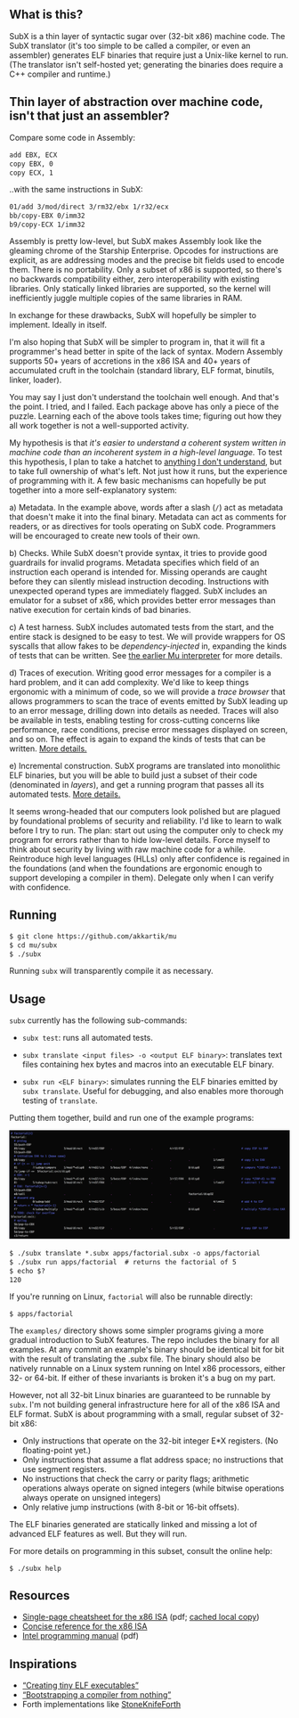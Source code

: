 ## What is this? 

SubX is a thin layer of syntactic sugar over (32-bit x86) machine code. The
SubX translator (it's too simple to be called a compiler, or even an
assembler) generates ELF binaries that require just a Unix-like kernel to run.
(The translator isn't self-hosted yet; generating the binaries does require a
C++ compiler and runtime.)

## Thin layer of abstraction over machine code, isn't that just an assembler?

Compare some code in Assembly:

```
add EBX, ECX
copy EBX, 0
copy ECX, 1
```

..with the same instructions in SubX:

```
01/add 3/mod/direct 3/rm32/ebx 1/r32/ecx
bb/copy-EBX 0/imm32
b9/copy-ECX 1/imm32
```

Assembly is pretty low-level, but SubX makes Assembly look like the gleaming
chrome of the Starship Enterprise. Opcodes for instructions are explicit, as
are addressing modes and the precise bit fields used to encode them. There is
no portability. Only a subset of x86 is supported, so there's no backwards
compatibility either, zero interoperability with existing libraries. Only
statically linked libraries are supported, so the kernel will inefficiently
juggle multiple copies of the same libraries in RAM.

In exchange for these drawbacks, SubX will hopefully be simpler to implement.
Ideally in itself.

I'm also hoping that SubX will be simpler to program in, that it will fit a
programmer's head better in spite of the lack of syntax. Modern Assembly
supports 50+ years of accretions in the x86 ISA and 40+ years of accumulated
cruft in the toolchain (standard library, ELF format, binutils, linker,
loader).

You may say I just don't understand the toolchain well enough. And that's the
point. I tried, and I failed. Each package above has only a piece of the
puzzle. Learning each of the above tools takes time; figuring out how they all
work together is not a well-supported activity.

My hypothesis is that _it's easier to understand a coherent system written in
machine code than an incoherent system in a high-level language._ To test this
hypothesis, I plan to take a hatchet to [anything I don't understand](https://en.wikipedia.org/wiki/Wikipedia:Chesterton%27s_fence),
but to take full ownership of what's left. Not just how it runs, but the
experience of programming with it. A few basic mechanisms can hopefully be put
together into a more self-explanatory system:

a) Metadata. In the example above, words after a slash (`/`) act as metadata
that doesn't make it into the final binary. Metadata can act as comments for
readers, or as directives for tools operating on SubX code. Programmers will
be encouraged to create new tools of their own.

b) Checks. While SubX doesn't provide syntax, it tries to provide good
guardrails for invalid programs. Metadata specifies which field of an instruction
each operand is intended for. Missing operands are caught before they can
silently mislead instruction decoding. Instructions with unexpected operand
types are immediately flagged. SubX includes an emulator for a subset of x86,
which provides better error messages than native execution for certain kinds
of bad binaries.

c) A test harness. SubX includes automated tests from the start, and the
entire stack is designed to be easy to test. We will provide wrappers for OS
syscalls that allow fakes to be _dependency-injected_ in, expanding the kinds
of tests that can be written. See [the earlier Mu interpreter](https://github.com/akkartik/mu#readme)
for more details.

d) Traces of execution. Writing good error messages for a compiler is a hard
problem, and it can add complexity. We'd like to keep things ergonomic with a
minimum of code, so we will provide a _trace browser_ that allows programmers
to scan the trace of events emitted by SubX leading up to an error message,
drilling down into details as needed. Traces will also be available in tests,
enabling testing for cross-cutting concerns like performance, race conditions,
precise error messages displayed on screen, and so on. The effect is again to
expand the kinds of tests that can be written. [More details.](http://akkartik.name/about)

e) Incremental construction. SubX programs are translated into monolithic ELF
binaries, but you will be able to build just a subset of their code (denominated
in _layers_), and get a running program that passes all its automated tests.
[More details.](https://akkartik.name/post/wart-layers)

It seems wrong-headed that our computers look polished but are plagued by
foundational problems of security and reliability. I'd like to learn to walk
before I try to run. The plan: start out using the computer only to check my
program for errors rather than to hide low-level details. Force myself to
think about security by living with raw machine code for a while. Reintroduce
high level languages (HLLs) only after confidence is regained in the foundations
(and when the foundations are ergonomic enough to support developing a
compiler in them). Delegate only when I can verify with confidence.

## Running

```
$ git clone https://github.com/akkartik/mu
$ cd mu/subx
$ ./subx
```

Running `subx` will transparently compile it as necessary.

## Usage

`subx` currently has the following sub-commands:

* `subx test`: runs all automated tests.

* `subx translate <input files> -o <output ELF binary>`: translates text files
  containing hex bytes and macros into an executable ELF binary.

* `subx run <ELF binary>`: simulates running the ELF binaries emitted by `subx
  translate`. Useful for debugging, and also enables more thorough testing of
  `translate`.

Putting them together, build and run one of the example programs:

<img alt='apps/factorial.subx' src='../html/subx/factorial.png'>

```
$ ./subx translate *.subx apps/factorial.subx -o apps/factorial
$ ./subx run apps/factorial  # returns the factorial of 5
$ echo $?
120  
```

If you're running on Linux, `factorial` will also be runnable directly:
```
$ apps/factorial
```

The `examples/` directory shows some simpler programs giving a more gradual
introduction to SubX features. The repo includes the binary for all examples.
At any commit an example's binary should be identical bit for bit with the
result of translating the .subx file. The binary should also be natively
runnable on a Linux system running on Intel x86 processors, either 32- or
64-bit. If either of these invariants is broken it's a bug on my part.

However, not all 32-bit Linux binaries are guaranteed to be runnable by
`subx`. I'm not building general infrastructure here for all of the x86 ISA
and ELF format. SubX is about programming with a small, regular subset of
32-bit x86:

* Only instructions that operate on the 32-bit integer E\*X registers. (No
  floating-point yet.)
* Only instructions that assume a flat address space; no instructions that use
  segment registers.
* No instructions that check the carry or parity flags; arithmetic operations
  always operate on signed integers (while bitwise operations always operate
  on unsigned integers)
* Only relative jump instructions (with 8-bit or 16-bit offsets).

The ELF binaries generated are statically linked and missing a lot of advanced
ELF features as well. But they will run.

For more details on programming in this subset, consult the online help:
```
$ ./subx help
```

## Resources

* [Single-page cheatsheet for the x86 ISA](https://net.cs.uni-bonn.de/fileadmin/user_upload/plohmann/x86_opcode_structure_and_instruction_overview.pdf)
  (pdf; [cached local copy](https://github.com/akkartik/mu/blob/master/subx/cheatsheet.pdf))
* [Concise reference for the x86 ISA](https://c9x.me/x86)
* [Intel programming manual](http://www.intel.com/content/dam/www/public/us/en/documents/manuals/64-ia-32-architectures-software-developer-instruction-set-reference-manual-325383.pdf) (pdf)

## Inspirations

* [&ldquo;Creating tiny ELF executables&rdquo;](https://www.muppetlabs.com/~breadbox/software/tiny/teensy.html)
* [&ldquo;Bootstrapping a compiler from nothing&rdquo;](http://web.archive.org/web/20061108010907/http://www.rano.org/bcompiler.html)
* Forth implementations like [StoneKnifeForth](https://github.com/kragen/stoneknifeforth)
